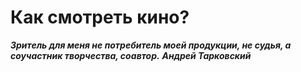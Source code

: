 # Как смотреть кино?

**_Зритель для меня не потребитель моей продукции, не судья, а соучастник творчества, соавтор._**
**_Андрей Тарковский_**
